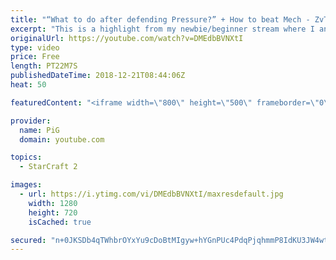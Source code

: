 ```yaml
---
title: "“What to do after defending Pressure?” + How to beat Mech - ZvT Newbie Stream"
excerpt: "This is a highlight from my newbie/beginner stream where I analyse a players replay and answer their question  -- Watch live at https://www.twitch.tv/x5_pig"
originalUrl: https://youtube.com/watch?v=DMEdbBVNXtI
type: video
price: Free
length: PT22M7S
publishedDateTime: 2018-12-21T08:44:06Z
heat: 50

featuredContent: "<iframe width=\"800\" height=\"500\" frameborder=\"0\" src=\"https://www.youtube.com/embed/DMEdbBVNXtI\" allow=\"accelerometer; autoplay; encrypted-media; gyroscope; picture-in-picture\" allowfullscreen></iframe>"

provider:
  name: PiG
  domain: youtube.com

topics:
  - StarCraft 2

images:
  - url: https://i.ytimg.com/vi/DMEdbBVNXtI/maxresdefault.jpg
    width: 1280
    height: 720
    isCached: true

secured: "n+0JKSDb4qTWhbrOYxYu9cDoBtMIgyw+hYGnPUc4PdqPjqhmmP8IdKU3JW4wt+BwlojcSRfnxjjN1tSaKrxhO7Hk29sgHKsJ1gtFWfdPnPkX5XIA79uTHt/FDfNW/XIDMw/XSsXYlMJWtqfHhQmcrRslyNOK5LRnBgOHSc6p+Zt5D6pH/OaAYuZJzD9nrFxh/JGO2tWlTT7ux/tc296M5Ok2X3/TW297aGR6hXs95lmoJwjDbOoJ4nx23qIi41NSxaJEIeYBIxU0mpv8TT09OM/VNtRFhxgbiEgI0lHXN7taG4gTfR2kOaYcrNZlTr71UP8MtQv16lCd8xKsYSIG4oSQCT1eV7HgKbRtxTuGf3AEe1JmwHnXlgMRH59yBspDT0KF5WmJBPnlALU16d3KraEXXWsOQ312WIG7fmCud60=;RBKnBHAvQOHZ78yrbf8NYA=="
---
```


